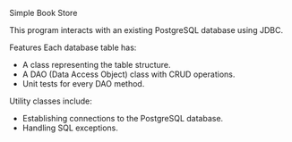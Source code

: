 Simple Book Store

This program interacts with an existing PostgreSQL database using JDBC.

Features
Each database table has:
  - A class representing the table structure.
  - A DAO (Data Access Object) class with CRUD operations.
  - Unit tests for every DAO method.

Utility classes include:
  - Establishing connections to the PostgreSQL database.
  - Handling SQL exceptions.
